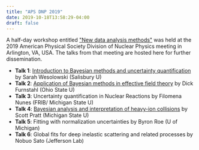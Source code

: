 ```yaml
---
title: "APS DNP 2019"
date: 2019-10-18T13:58:29-04:00
draft: false
---
```


A half-day workshop entitled ["New data analysis methods"](https://dnp2019.columbian.gwu.edu/home/invited-sessions-and-mini-symposia/new-data-analysis-methods/) was held at the 2019 American Physical Society Division of Nuclear Physics meeting in Arlington, VA, USA. The talks from that meeting are hosted here for further dissemination. 

- **Talk 1**: [Introduction to Bayesian methods and uncertainty quantification](/talks/dnp_2019/DNP_2019_pdf.pdf) by Sarah Wesolowski (Salisbury U)
- **Talk 2**: [Application of Bayesian methods in effective field theory](https://www.dropbox.com/s/e5foxu28vyf4gx9/Bayesian_methods_in_EFT_DNP_Oct2019_Furnstahl_pdf.pdf?dl=0) by Dick Furnstahl (Ohio State U)
- **Talk 3**: Uncertainty quantification in Nuclear Reactions by Filomena Nunes (FRIB/ Michigan State U)
- **Talk 4**: [Bayesian analysis and interpretation of heavy-ion collisions](/talks/dnp_2019/pratt_aps2019.pdf) by Scott Pratt (Michigan State U)
- **Talk 5**: Fitting with normalization uncertainties by Byron Roe (U of Michigan)
- **Talk 6**: Global fits for deep inelastic scattering and related processes by Nobuo Sato (Jefferson Lab)